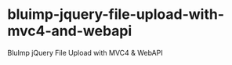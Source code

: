 bluimp-jquery-file-upload-with-mvc4-and-webapi
==============================================

BluImp jQuery File Upload with MVC4 &amp; WebAPI